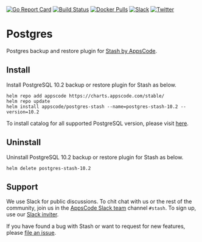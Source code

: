 [![Go Report Card](https://goreportcard.com/badge/stash.appscode.dev/postgres)](https://goreportcard.com/report/stash.appscode.dev/postgres)
[![Build Status](https://travis-ci.org/stashed/postgres.svg?branch=master)](https://travis-ci.org/stashed/postgres)
[![Docker Pulls](https://img.shields.io/docker/pulls/appscode/postgres-stash.svg)](https://hub.docker.com/r/appscode/postgres-stash/)
[![Slack](https://slack.appscode.com/badge.svg)](https://slack.appscode.com)
[![Twitter](https://img.shields.io/twitter/follow/appscodehq.svg?style=social&logo=twitter&label=Follow)](https://twitter.com/intent/follow?screen_name=AppsCodeHQ)

# Postgres

Postgres backup and restore plugin for [Stash by AppsCode](https://appscode.com/products/stash).

## Install

Install PostgreSQL 10.2 backup or restore plugin for Stash as below.

```console
helm repo add appscode https://charts.appscode.com/stable/
helm repo update
helm install appscode/postgres-stash --name=postgres-stash-10.2 --version=10.2
```

To install catalog for all supported PostgreSQL version, please visit [here](https://github.com/stashed/catalog).

## Uninstall

Uninstall PostgreSQL 10.2 backup or restore plugin for Stash as below.

```console
helm delete postgres-stash-10.2
```

## Support

We use Slack for public discussions. To chit chat with us or the rest of the community, join us in the [AppsCode Slack team](https://appscode.slack.com/messages/C8NCX6N23/details/) channel `#stash`. To sign up, use our [Slack inviter](https://slack.appscode.com/).

If you have found a bug with Stash or want to request for new features, please [file an issue](https://github.com/stashed/stash/issues/new).
